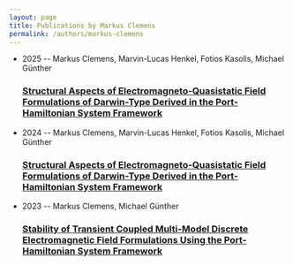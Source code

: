 ```yaml
---
layout: page
title: Publications by Markus Clemens
permalink: /authors/markus-clemens
---
```


<ul class="post-list">
<li><span class='post-meta'>2025 -- Markus Clemens, Marvin-Lucas Henkel, Fotios Kasolis, Michael Günther</span><h3><a class='post-link' href="{{ site.baseurl }}/structural-aspects-of-electromagneto-quasistatic-field-formulations-of-darwin-type-derived-in-the-port-hamiltonian-system-framework-journal">Structural Aspects of Electromagneto-Quasistatic Field Formulations of Darwin-Type Derived in the Port-Hamiltonian System Framework</a></h3></li>
<li><span class='post-meta'>2024 -- Markus Clemens, Marvin-Lucas Henkel, Fotios Kasolis, Michael Günther</span><h3><a class='post-link' href="{{ site.baseurl }}/structural-aspects-of-electromagneto-quasistatic-field-formulations-of-darwin-type-derived-in-the-port-hamiltonian-system-framework">Structural Aspects of Electromagneto-Quasistatic Field Formulations of Darwin-Type Derived in the Port-Hamiltonian System Framework</a></h3></li>
<li><span class='post-meta'>2023 -- Markus Clemens, Michael Günther</span><h3><a class='post-link' href="{{ site.baseurl }}/stability-of-transient-coupled-multi-model-discrete-electromagnetic-field-formulations-using-the-port-hamiltonian-system-framework">Stability of Transient Coupled Multi-Model Discrete Electromagnetic Field Formulations Using the Port-Hamiltonian System Framework</a></h3></li>

</ul>
